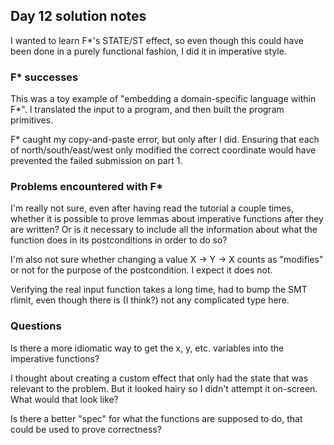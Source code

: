 ## Day 12 solution notes

I wanted to learn F*'s STATE/ST effect, so even though this could have been
done in a purely functional fashion, I did it in imperative style.

### F* successes

This was a toy example of "embedding a domain-specific language within F*".
I translated the input to a program, and then built the program primitives.

F* caught my copy-and-paste error, but only after I did. Ensuring that each
of north/south/east/west only modified the correct coordinate would have
prevented the failed submission on part 1.

### Problems encountered with F*

I'm really not sure, even after having read the tutorial a couple times,
whether it is possible to prove lemmas about imperative functions after
they are written?  Or is it necessary to include all the information about
what the function does in its postconditions in order to do so?

I'm also not sure whether changing a value X -> Y -> X counts as "modifies"
or not for the purpose of the postcondition. I expect it does not.

Verifying the real input function takes a long time, had to bump the SMT
rlimit, even though there is (I think?) not any complicated type here.

### Questions

Is there a more idiomatic way to get the x, y, etc. variables into
the imperative functions?

I thought about creating a custom effect that only had the state that
was relevant to the problem. But it looked hairy so I didn't attempt it
on-screen.  What would that look like?

Is there a better "spec" for what the functions are supposed to do, that could
be used to prove correctness?






